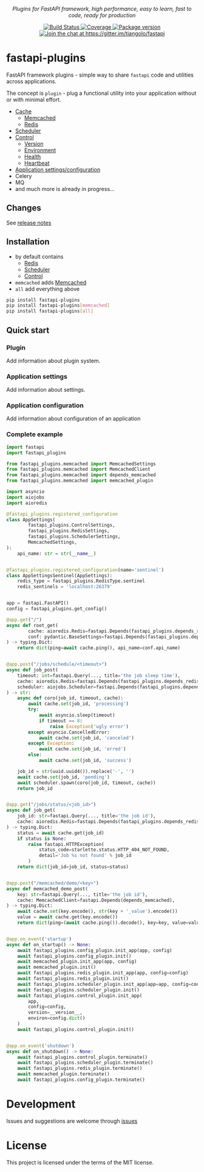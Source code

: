 <p align="center">
    <em>Plugins for FastAPI framework, high performance, easy to learn, fast to code, ready for production</em>
</p>
<p align="center">
<a href="https://travis-ci.org/madkote/fastapi-plugins" target="_blank">
    <img src="https://travis-ci.org/madkote/fastapi_plugins.svg?branch=master" alt="Build Status">
</a>
<a href="https://codecov.io/gh/madkote/fastapi-plugins" target="_blank">
    <img src="https://codecov.io/gh/madkote/fastapi_plugins/branch/master/graph/badge.svg" alt="Coverage">
</a>
<a href="https://pypi.org/project/fastapi-plugins" target="_blank">
    <img src="https://img.shields.io/pypi/v/fastapi_plugins.svg" alt="Package version">
</a>
<a href="https://gitter.im/tiangolo/fastapi?utm_source=badge&utm_medium=badge&utm_campaign=pr-badge&utm_content=badge" target="_blank">
    <img src="https://badges.gitter.im/tiangolo/fastapi.svg" alt="Join the chat at https://gitter.im/tiangolo/fastapi">
</a>
</p>

# fastapi-plugins
FastAPI framework plugins - simple way to share `fastapi` code and utilities across applications.

The concept is `plugin` - plug a functional utility into your application without or with minimal effort.

* [Cache](./docs/cache.md)
  * [Memcached](./docs/cache.md#memcached)
  * [Redis](./docs/cache.md#redis)
* [Scheduler](./docs/scheduler.md)
* [Control](./docs/control.md)
  * [Version](./docs/control.md#version)
  * [Environment](./docs/control.md#environment)
  * [Health](./docs/control.md#health)
  * [Heartbeat](./docs/control.md#heartbeat)
* [Application settings/configuration](./docs/settings.md)
* Celery
* MQ
* and much more is already in progress...

## Changes
See [release notes](CHANGES.md)

## Installation
* by default contains
  * [Redis](./docs/cache.md#redis)
  * [Scheduler](./docs/scheduler.md)
  * [Control](./docs/control.md)
* `memcached` adds [Memcached](#memcached)
* `all` add everything above

```sh
pip install fastapi-plugins
pip install fastapi-plugins[memcached]
pip install fastapi-plugins[all]
```

## Quick start
### Plugin
Add information about plugin system.
### Application settings
Add information about settings.
### Application configuration
Add information about configuration of an application
### Complete example
```python
import fastapi
import fastapi_plugins

from fastapi_plugins.memcached import MemcachedSettings
from fastapi_plugins.memcached import MemcachedClient
from fastapi_plugins.memcached import depends_memcached
from fastapi_plugins.memcached import memcached_plugin

import asyncio
import aiojobs
import aioredis

@fastapi_plugins.registered_configuration
class AppSettings(
        fastapi_plugins.ControlSettings,
        fastapi_plugins.RedisSettings,
        fastapi_plugins.SchedulerSettings,
        MemcachedSettings,
):
    api_name: str = str(__name__)


@fastapi_plugins.registered_configuration(name='sentinel')
class AppSettingsSentinel(AppSettings):
    redis_type = fastapi_plugins.RedisType.sentinel
    redis_sentinels = 'localhost:26379'


app = fastapi.FastAPI()
config = fastapi_plugins.get_config()

@app.get("/")
async def root_get(
        cache: aioredis.Redis=fastapi.Depends(fastapi_plugins.depends_redis),
        conf: pydantic.BaseSettings=fastapi.Depends(fastapi_plugins.depends_config) # noqa E501
) -> typing.Dict:
    return dict(ping=await cache.ping(), api_name=conf.api_name)


@app.post("/jobs/schedule/<timeout>")
async def job_post(
    timeout: int=fastapi.Query(..., title='the job sleep time'),
    cache: aioredis.Redis=fastapi.Depends(fastapi_plugins.depends_redis),
    scheduler: aiojobs.Scheduler=fastapi.Depends(fastapi_plugins.depends_scheduler),  # noqa E501
) -> str:
    async def coro(job_id, timeout, cache):
        await cache.set(job_id, 'processing')
        try:
            await asyncio.sleep(timeout)
            if timeout == 8:
                raise Exception('ugly error')
        except asyncio.CancelledError:
            await cache.set(job_id, 'canceled')
        except Exception:
            await cache.set(job_id, 'erred')
        else:
            await cache.set(job_id, 'success')

    job_id = str(uuid.uuid4()).replace('-', '')
    await cache.set(job_id, 'pending')
    await scheduler.spawn(coro(job_id, timeout, cache))
    return job_id


@app.get("/jobs/status/<job_id>")
async def job_get(
    job_id: str=fastapi.Query(..., title='the job id'),
    cache: aioredis.Redis=fastapi.Depends(fastapi_plugins.depends_redis),
) -> typing.Dict:
    status = await cache.get(job_id)
    if status is None:
        raise fastapi.HTTPException(
            status_code=starlette.status.HTTP_404_NOT_FOUND,
            detail='Job %s not found' % job_id
        )
    return dict(job_id=job_id, status=status)


@app.post("/memcached/demo/<key>")
async def memcached_demo_post(
    key: str=fastapi.Query(..., title='the job id'),
    cache: MemcachedClient=fastapi.Depends(depends_memcached),
) -> typing.Dict:
    await cache.set(key.encode(), str(key + '_value').encode())
    value = await cache.get(key.encode())
    return dict(ping=(await cache.ping()).decode(), key=key, value=value)


@app.on_event('startup')
async def on_startup() -> None:
    await fastapi_plugins.config_plugin.init_app(app, config)
    await fastapi_plugins.config_plugin.init()
    await memcached_plugin.init_app(app, config)
    await memcached_plugin.init()
    await fastapi_plugins.redis_plugin.init_app(app, config=config)
    await fastapi_plugins.redis_plugin.init()
    await fastapi_plugins.scheduler_plugin.init_app(app=app, config=config)
    await fastapi_plugins.scheduler_plugin.init()
    await fastapi_plugins.control_plugin.init_app(
        app,
        config=config,
        version=__version__,
        environ=config.dict()
    )
    await fastapi_plugins.control_plugin.init()


@app.on_event('shutdown')
async def on_shutdown() -> None:
    await fastapi_plugins.control_plugin.terminate()
    await fastapi_plugins.scheduler_plugin.terminate()
    await fastapi_plugins.redis_plugin.terminate()
    await memcached_plugin.terminate()
    await fastapi_plugins.config_plugin.terminate()
```

# Development
Issues and suggestions are welcome through [issues](https://github.com/madkote/fastapi-plugins/issues)

# License
This project is licensed under the terms of the MIT license.
